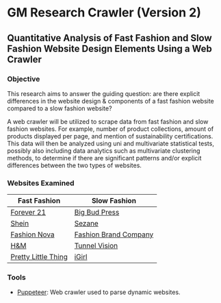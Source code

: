 # GM Research Crawler (Version 2)
## Quantitative Analysis of Fast Fashion and Slow Fashion Website Design Elements Using a Web Crawler

### Objective
This research aims to answer the guiding question: are there explicit differences in the website design & components of a fast fashion website compared to a slow fashion website? 

A web crawler will be utilized to scrape data from fast fashion and slow fashion websites. For example, number of product collections, amount of products displayed per page, and mention of sustainability certifications. This data will then be analyzed using uni and multivariate statistical tests, possibly also including data analytics such as multivariate clustering methods, to determine if there are significant patterns and/or explicit differences between the two types of websites.

### Websites Examined
| Fast Fashion | Slow Fashion |
| -----------  | -----------  |
| [Forever 21](https://www.forever21.com) | [Big Bud Press](https://bigbudpress.com/) |
| [Shein](https://us.shein.com) | [Sezane](https://www.sezane.com/us) |
| [Fashion Nova](https://www.fashionnova.com/) | [Fashion Brand Company](https://www.fashionbrandcompany.com) |
| [H&M](https://www2.hm.com/en_us/index.html) | [Tunnel Vision](https://shoptunnelvision.com/) |
| [Pretty Little Thing](https://www.prettylittlething.us/) | [iGirl](https://igirlworld.com/) |

### Tools
* [Puppeteer](https://github.com/puppeteer/puppeteer): Web crawler used to parse dynamic websites.
